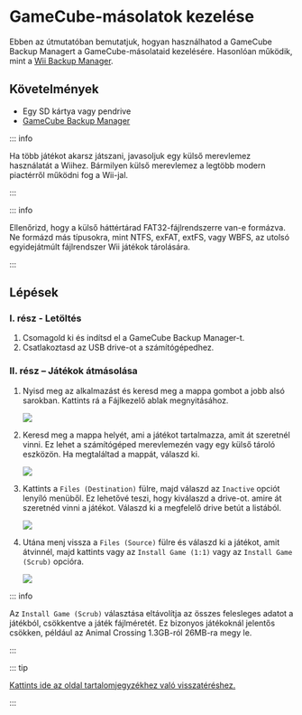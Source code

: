# GameCube-másolatok kezelése

Ebben az útmutatóban bemutatjuk, hogyan használhatod a GameCube Backup Managert a GameCube-másolataid kezelésére. Hasonlóan működik, mint a [Wii Backup Manager](wii-backups#using-wii-backup-manager).

## Követelmények

- Egy SD kártya vagy pendrive
- [GameCube Backup Manager](https://github.com/AxionDrak/GameCube-Backup-Manager/releases)

::: info

Ha több játékot akarsz játszani, javasoljuk egy külső merevlemez használatát a Wiihez. Bármilyen külső merevlemez a legtöbb modern piactérről működni fog a Wii-jal.

:::

::: info

Ellenőrizd, hogy a külső háttértárad FAT32-fájlrendszerre van-e formázva. Ne formázd más típusokra, mint NTFS, exFAT, extFS, vagy WBFS, az utolsó egyidejátmúlt fájlrendszer Wii játékok tárolására.

:::

## Lépések

### I. rész - Letöltés

1. Csomagold ki és indítsd el a GameCube Backup Manager-t.
2. Csatlakoztasd az USB drive-ot a számítógépedhez.

### II. rész – Játékok átmásolása

1. Nyisd meg az alkalmazást és keresd meg a mappa gombot a jobb alsó sarokban. Kattints rá a Fájlkezelő ablak megnyitásához.

   ![](/images/desktop-apps/GCBM/folderbutton.png)

2. Keresd meg a mappa helyét, ami a játékot tartalmazza, amit át szeretnél vinni. Ez lehet a számítógéped merevlemezén vagy egy külső tároló eszközön. Ha megtaláltad a mappát, válaszd ki.

   ![](/images/desktop-apps/GCBM/selectfolder.png)

3. Kattints a `Files (Destination)` fülre, majd válaszd az `Inactive` opciót lenyíló menüből. Ez lehetővé teszi, hogy kiválaszd a drive-ot. amire át szeretnéd vinni a játékot. Válaszd ki a megfelelő drive betút a listából.

   ![](/images/desktop-apps/GCBM/selectdrive.png)

4. Utána menj vissza a `Files (Source)` fülre és válaszd ki a játékot, amit átvinnél, majd kattints vagy az `Install Game (1:1)` vagy az `Install Game (Scrub)` opcióra.

   ![](/images/desktop-apps/GCBM/installgame.png)

::: info

Az `Install Game (Scrub)` választása eltávolítja az összes felesleges adatot a játékból, csökkentve a játék fájlméretét. Ez bizonyos játékoknál jelentős csökken, például az Animal Crossing 1.3GB-ról 26MB-ra megy le.

:::

::: tip

[Kattints ide az oldal tartalomjegyzékhez való visszatéréshez.](site-navigation)

:::
